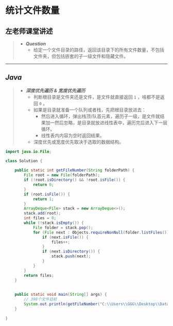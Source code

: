 # 统计文件数量

## 左老师课堂讲述

> - ***Question***
>   - 给定一个文件目录的路径，返回该目录下的所有文件数量，不包括文件夹，但包括嵌套的子一级文件和隐藏文件。

---

## *Java*

> - ***深度优先遍历 & 宽度优先遍历***
>   - 判断根目录是文件夹还是文件，是文件就直接返回 `1` ，啥都不是返回 `0` 。
>   - 如果是目录就准备一个队列或者栈，先把根目录放进去：
>     - 然后进入循环，弹出栈顶/队首元素，遍历子一级，是文件就结果加一然后忽略，是目录就放进线性表中，遍历完后进入下一层循环。
>     - 线性表内内容为空时返回结果。
>   - 深度优先或宽度优先取决于选取的数据结构。

```java
import java.io.File;

class Solution {
    
    public static int getFileNumber(String folderPath) {
        File root = new File(folderPath);
        if (!root.isDirectory() && !root.isFile()) {
            return 0;
        }
        if (root.isFile()) {
            return 1;
        }
        ArrayDeque<File> stack = new ArrayDeque<>();
        stack.add(root);
        int files = 0;
        while (!stack.isEmpty()) {
            File folder = stack.pop();
            for (File next : Objects.requireNonNull(folder.listFiles())) {
                if (next.isFile()) {
                    files++;
                }
                if (next.isDirectory()) {
                    stack.push(next);
                }
            }
        }
        return files;
    }
    
    
    public static void main(String[] args) {
        // 398个文件目前
        System.out.println(getFileNumber("C:\\Users\\GGG\\Desktop\\Data-Structure-and-Algorithm\\root"));
    }
    
}
```
